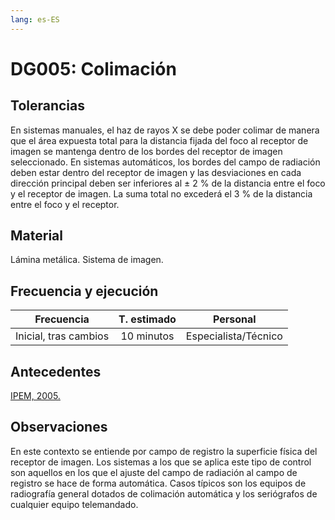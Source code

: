 ```yaml
---
lang: es-ES
---
```


# DG005: Colimación

## Tolerancias

En sistemas manuales, el haz de rayos X se debe poder colimar de manera que el área expuesta
total para la distancia fijada del foco al receptor de imagen se mantenga dentro de los bordes del
receptor de imagen seleccionado.
En sistemas automáticos, los bordes del campo de radiación deben estar dentro del receptor de
imagen y las desviaciones en cada dirección principal deben ser inferiores al ± 2 % de la distancia
entre el foco y el receptor de imagen. La suma total no excederá el 3 % de la distancia entre el foco y el receptor.

## Material

Lámina metálica. Sistema de imagen.

## Frecuencia y ejecución

|     **Frecuencia**    | **T. estimado** |     **Personal**     |
| :-------------------: | :-------------: | :------------------: |
| Inicial, tras cambios |    10 minutos   | Especialista/Técnico |

## Antecedentes

 [IPEM, 2005.](https://archive.org/details/IPEMReport91RecommendedStandardsForTheRoutinePerformanceTestingOfDiagnosticXRayImagingSystems/mode/2up)

## Observaciones

En este contexto se entiende por campo de registro la superficie física del receptor de imagen. Los
sistemas a los que se aplica este tipo de control son aquellos en los que el ajuste del campo de radiación al campo de registro se hace de forma automática. Casos típicos son los equipos de radiografía general dotados de colimación automática y los seriógrafos de cualquier equipo telemandado.
